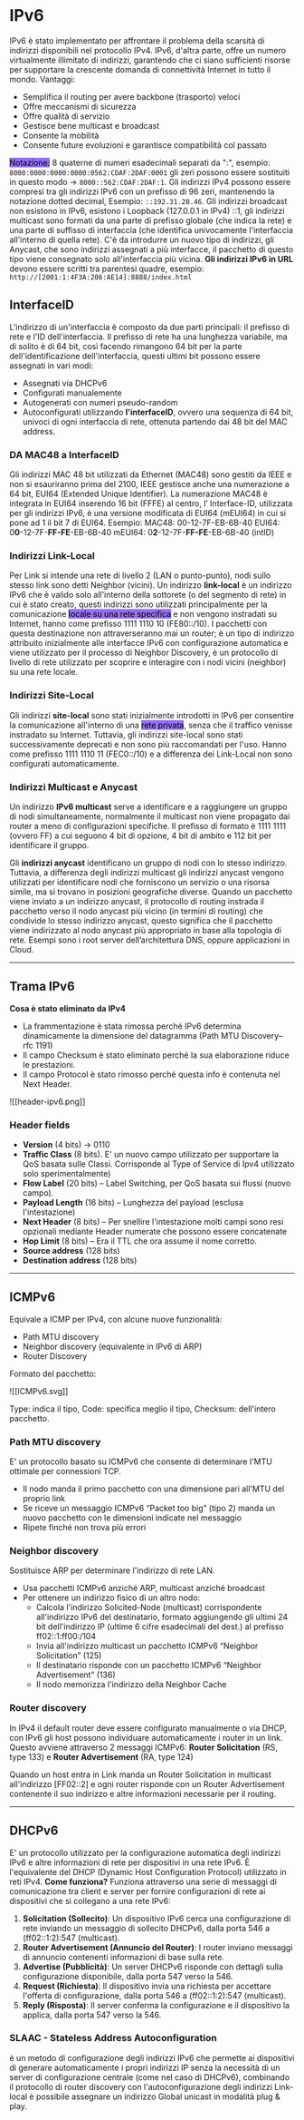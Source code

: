 ```table-of-contents
```
# IPv6
IPv6 è stato implementato per affrontare il problema della scarsità di indirizzi disponibili nel protocollo IPv4.
IPv6, d'altra parte, offre un numero virtualmente illimitato di indirizzi, garantendo che ci siano sufficienti risorse per supportare la crescente domanda di connettività Internet in tutto il mondo.
Vantaggi:
- Semplifica il routing per avere backbone (trasporto) veloci
- Offre meccanismi di sicurezza
- Offre qualità di servizio
- Gestisce bene multicast e broadcast
- Consente la mobilità
- Consente future evoluzioni e garantisce compatibilità col passato

<mark style="background: #946EFA;">Notazione:</mark> 8 quaterne di numeri esadecimali separati da ":", esempio: `8000:0000:0000:0000:0562:CDAF:2DAF:0001`
gli zeri possono essere sostituiti in questo modo  ->  `8000::562:CDAF:2DAF:1`.
Gli indirizzi IPv4 possono essere compresi tra gli indirizzi IPv6 con un prefisso di 96 zeri, mantenendo la notazione dotted decimal, Esempio: `::192.31.20.46`.
Gli indirizzi broadcast non esistono in IPv6, esistono i Loopback (127.0.0.1 in IPv4) ::1, gli indirizzi multicast sono formati da una parte di prefisso globale (che indica la rete) e una parte di suffisso di interfaccia (che identifica univocamente l'interfaccia all'interno di quella rete).
C'è da introdurre un nuovo tipo di indirizzi, gli Anycast, che sono indirizzi assegnati a più interfacce, il pacchetto di questo tipo viene consegnato solo all'interfaccia più vicina.
**Gli indirizzi IPv6 in URL** devono essere scritti tra parentesi quadre, esempio:
`http://[2001:1:4F3A:206:AE14]:8888/index.html`

## InterfaceID
L'indirizzo di un'interfaccia è composto da due parti principali: il prefisso di rete e l'ID dell'interfaccia.
Il prefisso di rete ha una lunghezza variabile, ma di solito è di 64 bit, così facendo rimangono 64 bit per la parte dell'identificazione dell'interfaccia, questi ultimi bit possono essere assegnati in vari modi:
- Assegnati via DHCPv6
- Configurati manualemente
- Autogenerati con numeri pseudo-random
- Autoconfigurati utilizzando **l'interfaceID**, ovvero una sequenza di 64 bit, univoci di ogni interfaccia di rete, ottenuta partendo dai 48 bit del MAC address.

### DA MAC48 a InterfaceID
Gli indirizzi MAC 48 bit utilizzati da Ethernet (MAC48) sono gestiti da IEEE e non si esauriranno prima deI 2100, IEEE gestisce anche una numerazione a 64 bit, EUI64 (Extended Unique Identifier).
La numerazione MAC48 è integrata in EUI64 inserendo 16 bit (FFFE) al centro, l’ Interface-ID, utilizzata per gli indirizzi IPv6, è una versione modificata di EUI64 (mEUI64) in cui si pone ad 1 il bit 7 di EUI64.
Esempio:
MAC48: 00-12-7F-EB-6B-40
EUI64: 0**0**-12-7F-**FF-FE**-EB-6B-40
mEUI64: 0**2**-12-7F-**FF-FE**-EB-6B-40 (intID)

### Indirizzi Link-Local
Per Link si intende una rete di livello 2 (LAN o punto-punto), nodi sullo stesso link sono detti Neighbor (vicini).
Un indirizzo **link-local** è un indirizzo IPv6 che è valido solo all'interno della sottorete (o del segmento di rete) in cui è stato creato, questi indirizzi sono utilizzati principalmente per la comunicazione <mark style="background: #946EFA;">locale su una rete specifica</mark> e non vengono instradati su Internet, hanno come prefisso 1111 1110 10 (FE80::/10).
I pacchetti con questa destinazione non attraverseranno mai un router; è un tipo di indirizzo attribuito inizialmente alle interfacce IPv6 con configurazione automatica e viene utilizzato per il processo di Neighbor Discovery, è un protocollo di livello di rete utilizzato per scoprire e interagire con i nodi vicini (neighbor) su una rete locale.

### Indirizzi Site-Local
Gli indirizzi **site-local** sono stati inizialmente introdotti in IPv6 per consentire la comunicazione all'interno di una <mark style="background: #946EFA;">rete privata</mark>, senza che il traffico venisse instradato su Internet. Tuttavia, gli indirizzi site-local sono stati successivamente deprecati e non sono più raccomandati per l'uso.
Hanno come prefisso 1111 1110 11 (FEC0::/10) e a differenza dei Link-Local non sono configurati automaticamente.

### Indirizzi Multicast e Anycast
Un indirizzo **IPv6 multicast** serve a identificare e a raggiungere un gruppo di nodi simultaneamente, normalmente il multicast non viene propagato dai router a meno di configurazioni specifiche.
Il prefisso di formato è 1111 1111 (ovvero FF) a cui seguono 4 bit di opzione, 4 bit di ambito e 112 bit per identificare il gruppo.

Gli **indirizzi anycast** identificano un gruppo di nodi con lo stesso indirizzo. Tuttavia, a differenza degli indirizzi multicast gli indirizzi anycast vengono utilizzati per identificare nodi che forniscono un servizio o una risorsa simile, ma si trovano in posizioni geografiche diverse.
Quando un pacchetto viene inviato a un indirizzo anycast, il protocollo di routing instrada il pacchetto verso il nodo anycast più vicino (in termini di routing) che condivide lo stesso indirizzo anycast, questo significa che il pacchetto viene indirizzato al nodo anycast più appropriato in base alla topologia di rete.
Esempi sono i root server dell’architettura DNS, oppure applicazioni in Cloud.

---

## Trama IPv6
**Cosa è stato eliminato da IPv4**
- La frammentazione è stata rimossa perché IPv6 determina dinamicamente la dimensione del datagramma (Path MTU Discovery– rfc 1191)
- Il campo Checksum è stato eliminato perché la sua elaborazione riduce le prestazioni.
- Il campo Protocol è stato rimosso perché questa info è contenuta nel Next Header.

![[header-ipv6.png]]

### Header fields
- **Version** (4 bits) -> 0110
- **Traffic Class** (8 bits). E' un nuovo campo utilizzato per supportare la QoS basata sulle Classi. Corrisponde al Type of Service di Ipv4 utilizzato solo sperimentalmente)
- **Flow Label** (20 bits) – Label Switching, per QoS basata sui flussi (nuovo campo).
- **Payload Length** (16 bits) – Lunghezza del payload (esclusa l'intestazione)
- **Next Header** (8 bits) – Per snellire l'intestazione molti campi sono resi opzionali mediante Header numerate che possono essere concatenate
- **Hop Limit** (8 bits) – Era il TTL che ora assume il nome corretto.
- **Source address** (128 bits)
- **Destination address** (128 bits)

---

## ICMPv6
Equivale a ICMP per IPv4, con alcune nuove funzionalità:
- Path MTU discovery
- Neighbor discovery (equivalente in IPv6 di ARP)
- Router Discovery

Formato del pacchetto:

![[ICMPv6.svg]]

Type: indica il tipo, 
Code: specifica meglio il tipo, 
Checksum: dell'intero pacchetto.

### Path MTU discovery
E' un protocollo basato su ICMPv6 che consente di determinare l'MTU ottimale per connessioni TCP.
- Il nodo manda il primo pacchetto con una dimensione pari all'MTU del proprio link
- Se riceve un messaggio ICMPv6 “Packet too big” (tipo 2) manda un nuovo pacchetto con le dimensioni indicate nel messaggio
- Ripete finché non trova più errori

### Neighbor discovery
Sostituisce ARP per determinare l'indirizzo di rete LAN.
- Usa pacchetti ICMPv6 anziché ARP, multicast anziché broadcast
- Per ottenere un indirizzo fisico di un altro nodo:
	- Calcola l'indirizzo Solicited-Node (multicast) corrispondente all'indirizzo IPv6 del destinatario, formato aggiungendo gli ultimi 24 bit dell'indirizzo IP (ultime 6 cifre esadecimali del dest.) al prefisso ff02::1:ff00:/104
	- Invia all'indirizzo multicast un pacchetto ICMPv6 “Neighbor Solicitation” (125)
	- Il destinatario risponde con un pacchetto ICMPv6 “Neighbor Advertisement” (136)
	- Il nodo memorizza l'indirizzo della Neighbor Cache

### Router discovery
In IPv4 il default router deve essere configurato manualmente o via DHCP, con IPv6 gli host possono individuare automaticamente i router in un link.
Questo avviene attraverso 2 messaggi ICMPv6:
**Router Solicitation** (RS, type 133) e **Router Advertisement** (RA, type 124)

Quando un host entra in Link manda un Router Solicitation in multicast all'indirizzo
[FF02::2] e ogni router risponde con un Router Advertisement contenente il suo indirizzo e altre informazioni necessarie per il routing.

---

## DHCPv6
E' un protocollo utilizzato per la configurazione automatica degli indirizzi IPv6 e altre informazioni di rete per dispositivi in una rete IPv6. È l'equivalente del DHCP (Dynamic Host Configuration Protocol) utilizzato in reti IPv4.
**Come funziona?**
Funziona attraverso una serie di messaggi di comunicazione tra client e server per fornire configurazioni di rete ai dispositivi che si collegano a una rete IPv6:

1. **Solicitation (Sollecito)**: Un dispositivo IPv6 cerca una configurazione di rete inviando un messaggio di sollecito DHCPv6, dalla porta 546 a (ff02::1:2):547 (multicast).
2. **Router Advertisement (Annuncio del Router)**: I router inviano messaggi di annuncio contenenti informazioni di base sulla rete.
3. **Advertise (Pubblicità)**: Un server DHCPv6 risponde con dettagli sulla configurazione disponibile, dalla porta 547 verso la 546. 
4. **Request (Richiesta)**: Il dispositivo invia una richiesta per accettare l'offerta di configurazione, dalla porta 546 a (ff02::1:2):547 (multicast).
5. **Reply (Risposta)**: Il server conferma la configurazione e il dispositivo la applica, dalla porta 547 verso la 546.

### SLAAC - Stateless Address Autoconfiguration
è un metodo di configurazione degli indirizzi IPv6 che permette ai dispositivi di generare automaticamente i propri indirizzi IP senza la necessità di un server di configurazione centrale (come nel caso di DHCPv6), combinando il protocollo di router discovery con l'autoconfigurazione degli indirizzi Link-local è possibile assegnare un indirizzo Global unicast in modalità plug & play.
